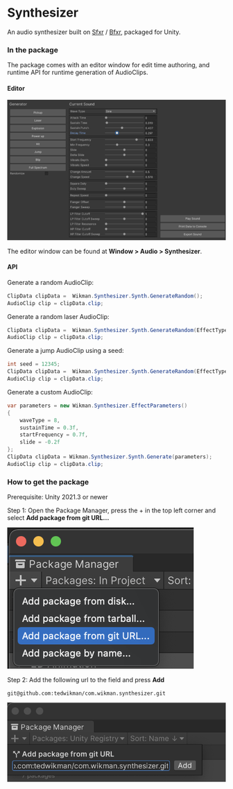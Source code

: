 # Synthesizer

An audio synthesizer built on [Sfxr](https://www.drpetter.se/project_sfxr.html) / [Bfxr](https://www.bfxr.net/), packaged for Unity.

### In the package
The package comes with an editor window for edit time authoring, and runtime API for runtime generation of AudioClips.

#### Editor

![Editor Window](./img~/editor.png "Editor Window")

The editor window can be found at __Window > Audio > Synthesizer__.

#### API
Generate a random AudioClip:
```c#
ClipData clipData =  Wikman.Synthesizer.Synth.GenerateRandom();
AudioClip clip = clipData.clip;
```

Generate a random laser AudioClip:
```c#
ClipData clipData =  Wikman.Synthesizer.Synth.GenerateRandom(EffectType.Laser);
AudioClip clip = clipData.clip;
```

Generate a jump AudioClip using a seed:
```c#
int seed = 12345;
ClipData clipData =  Wikman.Synthesizer.Synth.GenerateRandom(EffectType.Jump, seed);
AudioClip clip = clipData.clip;
```

Generate a custom AudioClip:
```c#
var parameters = new Wikman.Synthesizer.EffectParameters()
{
    waveType = 8,
    sustainTime = 0.3f,
    startFrequency = 0.7f,
    slide = -0.2f
};
ClipData clipData = Wikman.Synthesizer.Synth.Generate(parameters);
AudioClip clip = clipData.clip;
```

### How to get the package

Prerequisite: Unity 2021.3 or newer

Step 1: Open the Package Manager, press the + in the top left corner and select __Add package from git URL...__

![Step 1](./img~/install_00.png "Step 1")

Step 2: Add the following url to the field and press __Add__
```
git@github.com:tedwikman/com.wikman.synthesizer.git
```
![Step 2](./img~/install_01.png "Step 2")
